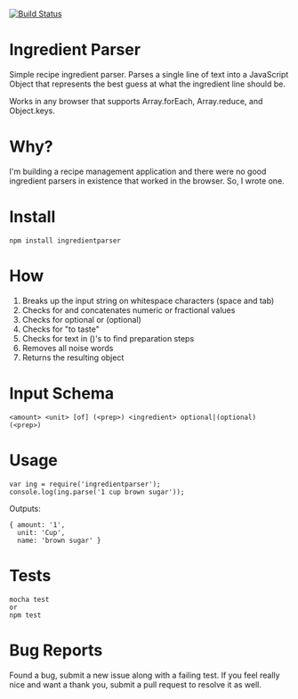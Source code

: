 [![Build Status](https://travis-ci.org/jdarling/ingredientparser.svg)](https://travis-ci.org/jdarling/ingredientparser)

Ingredient Parser
=================

Simple recipe ingredient parser.  Parses a single line of text into a JavaScript
Object that represents the best guess at what the ingredient line should be.

Works in any browser that supports Array.forEach, Array.reduce, and Object.keys.

Why?
====

I'm building a recipe management application and there were no good ingredient
parsers in existence that worked in the browser.  So, I wrote one.

Install
=======

```
npm install ingredientparser
```

How
===

1. Breaks up the input string on whitespace characters (space and tab)
2. Checks for and concatenates numeric or fractional values
3. Checks for optional or (optional)
4. Checks for "to taste"
5. Checks for text in ()'s to find preparation steps
6. Removes all noise words
7. Returns the resulting object

Input Schema
============

```
<amount> <unit> [of] (<prep>) <ingredient> optional|(optional) (<prep>)
```

Usage
=====

```
var ing = require('ingredientparser');
console.log(ing.parse('1 cup brown sugar'));
```

Outputs:

```
{ amount: '1',
  unit: 'Cup',
  name: 'brown sugar' }
```

Tests
=====

```
mocha test
or
npm test
```

Bug Reports
===========

Found a bug, submit a new issue along with a failing test.  If you feel really
nice and want a thank you, submit a pull request to resolve it as well.
